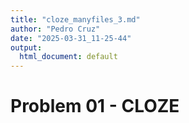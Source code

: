 ```yaml
---
title: "cloze_manyfiles_3.md"
author: "Pedro Cruz"
date: "2025-03-31_11-25-44"
output:
  html_document: default
---
```


# Problem 01 - CLOZE
